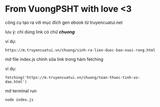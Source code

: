 # From VuongPSHT with love <3

công cụ tạo ra với mục đích gen ebook từ truyencuatui.net

lưu ý: chỉ dùng link có chữ ***chuong***

ví dụ:
```shellscript
https://m.truyencuatui.vn/chuong/sinh-ra-lien-duoc-bao-nuoi-rong.html
 ```

mở file index.js chỉnh sữa link trong hàm fetching

ví dụ:
```shellscript
fetching('https://m.truyencuatui.vn/chuong/toan-thuoc-tinh-vo-dao.html')
```

mở terminal run 

```shellscript
node index.js
```
